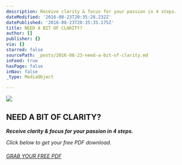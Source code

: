 ```yaml
---
description: Receive clarity & focus for your passion in 4 steps.
dateModified: '2016-08-23T20:35:28.232Z'
datePublished: '2016-08-23T20:35:35.175Z'
title: NEED A BIT OF CLARITY?
author: []
publisher: {}
via: {}
starred: false
sourcePath: _posts/2016-08-23-need-a-bit-of-clarity.md
inFeed: true
hasPage: false
inNav: false
_type: MediaObject

---
```

![](https://the-grid-user-content.s3-us-west-2.amazonaws.com/71cfa547-a09e-42c9-8988-24ca10d79a4f.jpg)

## NEED A BIT OF CLARITY?

_**Receive clarity & focus for your passion in 4 steps.**_

_Click below to get your free PDF download._

###### [GRAB YOUR FREE PDF][0]

[0]: http://yellowconference.us3.list-manage2.com/subscribe?u=3f8e45f74e0653e404965e2ef&id=7cb1ced4ff